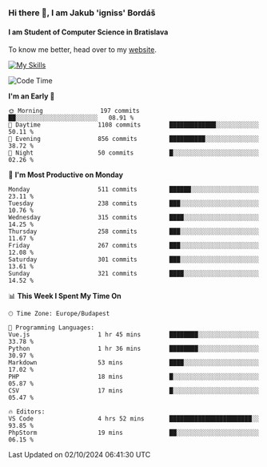 ### Hi there 👋, I am Jakub 'igniss' Bordáš

#### I am Student of Computer Science in Bratislava
To know me better, head over to my [website](https://bordas.sk).

[![My Skills](https://skillicons.dev/icons?i=js,html,css,figma,svelte,java,kotlin,python,postgresql,typescript,nest,nodejs)](https://bordas.sk)


<!--START_SECTION:waka-->
![Code Time](http://img.shields.io/badge/Code%20Time-1%2C534%20hrs%2052%20mins-blue)

**I'm an Early 🐤** 

```text
🌞 Morning                197 commits         ██░░░░░░░░░░░░░░░░░░░░░░░   08.91 % 
🌆 Daytime                1108 commits        █████████████░░░░░░░░░░░░   50.11 % 
🌃 Evening                856 commits         ██████████░░░░░░░░░░░░░░░   38.72 % 
🌙 Night                  50 commits          █░░░░░░░░░░░░░░░░░░░░░░░░   02.26 % 
```
📅 **I'm Most Productive on Monday** 

```text
Monday                   511 commits         ██████░░░░░░░░░░░░░░░░░░░   23.11 % 
Tuesday                  238 commits         ███░░░░░░░░░░░░░░░░░░░░░░   10.76 % 
Wednesday                315 commits         ████░░░░░░░░░░░░░░░░░░░░░   14.25 % 
Thursday                 258 commits         ███░░░░░░░░░░░░░░░░░░░░░░   11.67 % 
Friday                   267 commits         ███░░░░░░░░░░░░░░░░░░░░░░   12.08 % 
Saturday                 301 commits         ███░░░░░░░░░░░░░░░░░░░░░░   13.61 % 
Sunday                   321 commits         ████░░░░░░░░░░░░░░░░░░░░░   14.52 % 
```


📊 **This Week I Spent My Time On** 

```text
🕑︎ Time Zone: Europe/Budapest

💬 Programming Languages: 
Vue.js                   1 hr 45 mins        ████████░░░░░░░░░░░░░░░░░   33.78 % 
Python                   1 hr 36 mins        ████████░░░░░░░░░░░░░░░░░   30.97 % 
Markdown                 53 mins             ████░░░░░░░░░░░░░░░░░░░░░   17.02 % 
PHP                      18 mins             █░░░░░░░░░░░░░░░░░░░░░░░░   05.87 % 
CSV                      17 mins             █░░░░░░░░░░░░░░░░░░░░░░░░   05.47 % 

🔥 Editors: 
VS Code                  4 hrs 52 mins       ███████████████████████░░   93.85 % 
PhpStorm                 19 mins             ██░░░░░░░░░░░░░░░░░░░░░░░   06.15 % 
```


 Last Updated on 02/10/2024 06:41:30 UTC
<!--END_SECTION:waka-->
